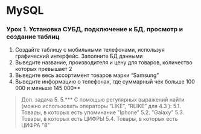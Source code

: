 # MySQL

### Урок 1. Установка СУБД, подключение к БД, просмотр и создание таблиц
1. Создайте таблицу с мобильными телефонами, используя графический интерфейс. Заполните БД данными
2. Выведите название, производителя и цену для товаров, количество которых превышает 2
3. Выведите весь ассортимент товаров марки “Samsung”
4. Выведите информацию о телефонах, где суммарный чек больше 100 000 и меньше 145 000**

> Доп. задача 5.
5.*** С помощью регулярных выражений найти (можно использовать операторы “LIKE”, “RLIKE” для 4.3 ):
5.1. Товары, в которых есть упоминание "Iphone"
5.2. "Galaxy"
5.3. Товары, в которых есть ЦИФРЫ
5.4. Товары, в которых есть ЦИФРА "8"
